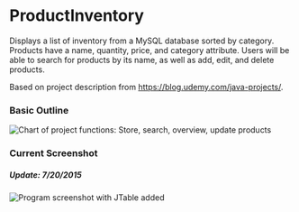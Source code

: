 # ProductInventory
Displays a list of inventory from a MySQL database sorted by category. Products have a name, quantity, price, and category attribute. Users will be able to search for products by its name, as well as add, edit, and delete products.

Based on project description from https://blog.udemy.com/java-projects/.

<h3>Basic Outline</h3>
<img src="https://cloud.githubusercontent.com/assets/6732705/8762980/57c2a49e-2d3e-11e5-926f-036e15b219da.png" alt="Chart of project functions: Store, search, overview, update products"/>

<h3>Current Screenshot</h3>
<h5>Update: 7/20/2015</h5>
<img src="https://cloud.githubusercontent.com/assets/6732705/8791200/86715784-2f0c-11e5-9722-9afb5b0fc16e.png" alt="Program screenshot with JTable added"/>
